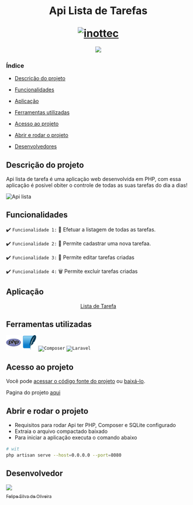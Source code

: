 <h1 align="center">
  <p align="center">Api Lista de Tarefas</p>
  <a href="https://inottec.com.br/inottec-cdv/felipe"><img src="https://user-images.githubusercontent.com/63815922/232280305-997dbecf-cf4d-499f-a2c6-a6f5e4448c49.png?text=Lista de Tarefa#vitrinedev" alt="inottec"></a>
</h1>

<p align="center">
<img src="http://img.shields.io/static/v1?label=STATUS&message=EM%20DESENVOLVIMENTO&color=GREEN&style=for-the-badge"/>
</p>

### Índice

- [Descrição do projeto](#descrição-do-projeto)

- [Funcionalidades](#funcionalidades)

- [Aplicação](#aplicação)

- [Ferramentas utilizadas](#ferramentas-utilizadas)

- [Acesso ao projeto](#acesso-ao-projeto)

- [Abrir e rodar o projeto](#abrir-e-rodar-o-projeto)

- [Desenvolvedores](#desenvolvedores)

## Descrição do projeto 

<p align="justify">

Api lista de tarefa é uma aplicação web desenvolvida em PHP, com essa aplicação é posivel obiter o controle de todas as suas tarefas do dia a dias!
  
![Api lista](https://user-images.githubusercontent.com/63815922/232362340-28c70aec-57c7-4079-ba2b-9d95bebb8d1d.jpg)

</p>

## Funcionalidades

:heavy_check_mark: `Funcionalidade 1:` 📆 Efetuar a listagem de todas as tarefas.

:heavy_check_mark: `Funcionalidade 2:` 📑 Permite cadastrar uma nova tarefaa.

:heavy_check_mark: `Funcionalidade 3:` 📝 Permite editar tarefas criadas

:heavy_check_mark: `Funcionalidade 4:` 🗑️ Permite excluir tarefas criadas

## Aplicação

<div align="center">
  
[Lista de Tarefa](https://user-images.githubusercontent.com/63815922/232363721-d4c4348f-802e-4602-aa1f-f8a9d3ab2770.mp4)
  
</div>





###

## Ferramentas utilizadas
<code><img width="40px" src="https://raw.githubusercontent.com/devicons/devicon/master/icons/php/php-original.svg" title = "PHP"/></code>
<code><img width="40px" src="https://raw.githubusercontent.com/devicons/devicon/master/icons/sqlite/sqlite-original.svg" title = "SQLite"/></code>
<code><img width="40px"
 src="https://getcomposer.org/img/logo-composer-transparent.png" title = "Composer"/></code>
<code><img width="40px"
 src="https://upload.wikimedia.org/wikipedia/commons/9/9a/Laravel.svg" title = "Laravel"/></code>
###

## Acesso ao projeto


Você pode [acessar o código fonte do projeto](https://github.com/Felipe-S-O/api-listaDeTarefas) ou [baixá-lo](https://github.com/Felipe-S-O/api-listaDeTarefas/archive/refs/heads/main.zip).

Pagina do projeto [aqui](https://inottec.com.br/inottec-cdv/)

## Abrir e rodar o projeto

- Requisitos para rodar Api ter PHP, Composer e SQLite configurado
- Extraia o arquivo compactado baixado
- Para iniciar a aplicação executa o comando abaixo
```bash
# wit
php artisan serve --host=0.0.0.0 --port=8080
```

## Desenvolvedor

[<img src="https://avatars.githubusercontent.com/u/63815922?v=4" width=115><br><sub>Felipe Silva de Oliveira</sub>](https://github.com/Felipe-S-O) 

